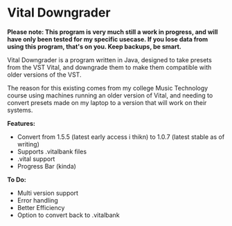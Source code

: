
# Vital Downgrader
**Please note: This program is very much still a work in progress, and will have only been tested for my specific usecase. If you lose data from using this program, that's on you. Keep backups, be smart.**

Vital Downgrader is a program written in Java, designed to take presets from the VST Vital, and downgrade them to make them compatible with older versions of the VST.

The reason for this existing comes from my college Music Technology course using machines running an older version of Vital, and needing to convert presets made on my laptop to a version that will work on their systems.

**Features:**
- Convert from 1.5.5 (latest early access i thikn) to 1.0.7 (latest stable as of writing)
- Supports .vitalbank files
- .vital support
- Progress Bar (kinda)


**To Do:**
- Multi version support
- Error handling
- Better Efficiency
- Option to convert back to .vitalbank
